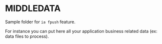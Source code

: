 #  MIDDLEDATA

Sample folder for `ia fpush` feature.
 
For instance you can put here all your application business related data (ex: data files to process).
